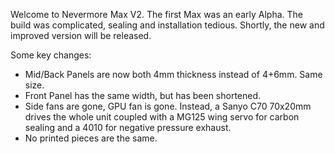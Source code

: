 Welcome to Nevermore Max V2. The first Max was an early Alpha. The build was complicated, sealing and installation tedious. Shortly, the new and improved version will be released.

Some key changes:

* Mid/Back Panels are now both 4mm thickness instead of 4+6mm. Same size.
* Front Panel has the same width, but has been shortened.
* Side fans are gone, GPU fan is gone. Instead, a Sanyo C70 70x20mm drives the whole unit coupled with a MG125 wing servo for carbon sealing and a 4010 for negative pressure exhaust.
* No printed pieces are the same.
